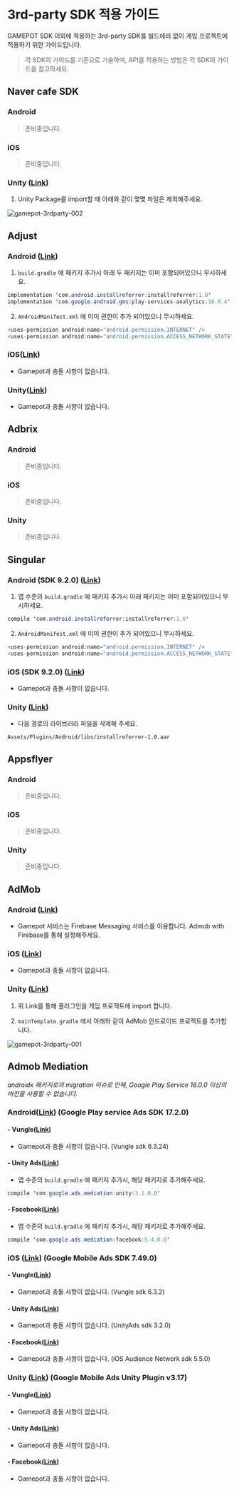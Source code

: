 # 3rd-party SDK 적용 가이드

GAMEPOT SDK 이외에 적용하는 3rd-party SDK를 빌드에러 없이 게임 프로젝트에 적용하기 위한 가이드입니다.

> 각 SDK의 가이드를 기준으로 기술하며, API를 적용하는 방법은 각 SDK의 가이드를 참고하세요.

## Naver cafe SDK

### Android

> 준비중입니다.

### iOS

> 준비중입니다.

### Unity ([Link](https://github.com/naver/cafe-sdk-unity))

1. Unity Package를 import할 때 아래와 같이 몇몇 파일은 제외해주세요.

![gamepot-3rdparty-002](./images/gamepot-3rdparty-002.png)

## Adjust

### Android ([Link](https://github.com/adjust/android_sdk/blob/master/doc/korean/README.md#qs-getting-started))

1. `build.gradle` 에 패키지 추가시 아래 두 패키지는 이미 포함되어있으니 무시하세요.

```java
implementation 'com.android.installreferrer:installreferrer:1.0'
implementation 'com.google.android.gms:play-services-analytics:16.0.4'
```

2. `AndroidManifest.xml` 에 이미 권한이 추가 되어있으니 무시하세요.

```java
<uses-permission android:name="android.permission.INTERNET" />
<uses-permission android:name="android.permission.ACCESS_NETWORK_STATE" />
```

### iOS([Link](https://github.com/adjust/ios_sdk/blob/master/README.md))

- Gamepot과 충돌 사항이 없습니다.

### Unity([Link](https://github.com/adjust/unity_sdk#qs-get-sdk))

- Gamepot과 충돌 사항이 없습니다.

## Adbrix

### Android

> 준비중입니다.

### iOS

> 준비중입니다.

### Unity

> 준비중입니다.

## Singular 

### Android (SDK 9.2.0) ([Link](https://developers.singular.net/docs/android-sdk))

1. 앱 수준의 `build.gradle` 에 패키지 추가시 아래 패키지는 이미 포함되어있으니 무시하세요.

```java
compile 'com.android.installreferrer:installreferrer:1.0'
```

2. `AndroidManifest.xml` 에 이미 권한이 추가 되어있으니 무시하세요.

```java
<uses-permission android:name="android.permission.INTERNET" />
<uses-permission android:name="android.permission.ACCESS_NETWORK_STATE" />
```

### iOS (SDK 9.2.0) ([Link](https://developers.singular.net/docs/ios-sdk))

- Gamepot과 충돌 사항이 없습니다.

### Unity ([Link](https://developers.singular.net/docs/unity-sdk))

-  다음 경로의 라이브러리 파일을 삭제해 주세요.

`Assets/Plugins/Android/libs/installreferrer-1.0.aar`

## Appsflyer

### Android

> 준비중입니다.

### iOS

> 준비중입니다.

### Unity

> 준비중입니다.

## AdMob

### Android ([Link](https://firebase.google.com/docs/admob/android/quick-start?hl=ko))

- Gamepot 서비스는 Firebase Messaging 서비스를 이용합니다. Admob with Firebase를 통해 설정해주세요.

### iOS ([Link](https://developers.google.com/admob/ios/quick-start?hl=ko))

- Gamepot과 충돌 사항이 없습니다.

### Unity ([Link](https://developers.google.com/admob/unity/start))

1. 위 Link를 통해 플러그인을 게임 프로젝트에 import 합니다.

2. `mainTemplate.gradle` 에서 아래와 같이 AdMob 안드로이드 프로젝트를 추가합니다.

![gamepot-3rdparty-001](./images/gamepot-3rdparty-001.png)

## Admob Mediation 

*androidx 패키지로의 migration 이슈로 인해, Google Play Service 18.0.0 이상의 버전을 사용할 수 없습니다.*

### Android([Link](https://developers.google.com/admob/android/mediate)) (Google Play service Ads SDK 17.2.0)

#### - Vungle([Link](https://developers.google.com/admob/android/mediation/vungle))

- Gamepot과 충돌 사항이 없습니다. (Vungle sdk 6.3.24)

#### - Unity Ads([Link](https://developers.google.com/admob/android/mediation/unity))

- 앱 수준의 `build.gradle` 에 패키지 추가시, 해당 패키지로 추가해주세요.

```java
compile 'com.google.ads.mediation:unity:3.1.0.0'
```

#### - Facebook([Link](https://developers.google.com/admob/android/mediation/facebook))

- 앱 수준의 `build.gradle` 에 패키지 추가시, 해당 패키지로 추가해주세요.

```java
compile 'com.google.ads.mediation:facebook:5.4.0.0'
```

### iOS ([Link](https://developers.google.com/admob/ios/mediate)) (Google Mobile Ads SDK 7.49.0)

#### - Vungle([Link](https://developers.google.com/admob/ios/mediation/vungle))

- Gamepot과 충돌 사항이 없습니다. (Vungle sdk 6.3.2)

#### - Unity Ads([Link](https://developers.google.com/admob/ios/mediation/unity))

- Gamepot과 충돌 사항이 없습니다. (UnityAds sdk 3.2.0)

#### - Facebook([Link](https://developers.google.com/admob/ios/mediation/facebook))

- Gamepot과 충돌 사항이 없습니다. (iOS Audience Network sdk 5.5.0)

### Unity ([Link](https://github.com/googleads/googleads-mobile-unity/releases/tag/3.17.0)) (Google Mobile Ads Unity Plugin v3.17)

#### - Vungle([Link](https://developers.google.com/admob/unity/mediation/vungle))

- Gamepot과 충돌 사항이 없습니다.

#### - Unity Ads([Link](https://developers.google.com/admob/unity/mediation/unity))

- Gamepot과 충돌 사항이 없습니다.

#### - Facebook([Link](https://developers.google.com/admob/unity/mediation/facebook))

- Gamepot과 충돌 사항이 없습니다.

